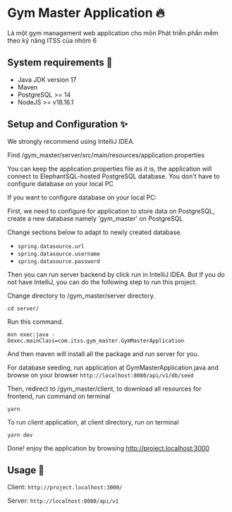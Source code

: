 # Gym Master Application 🔥

Là một gym management web application cho môn Phát triển phần mềm theo kỹ năng ITSS của nhóm 6

## System requirements 🚀

- Java JDK version 17
- Maven
- PostgreSQL >= 14
- NodeJS >= v18.16.1

## Setup and Configuration ✨

We strongly recommend using IntelliJ IDEA.

Find /gym_master/server/src/main/resources/application.properties

You can keep the application.properties file as it is, the application will connect to ElephantSQL-hosted PostgreSQL database.
You don't have to configure database on your local PC

If you want to configure database on your local PC:

First, we need to configure for application to store data on PostgreSQL,
create a new database namely 'gym_master' on PostgreSQL

Change sections below to adapt to newly created database.

- `spring.datasource.url`
- `spring.datasource.username`
- `spring.datasource.password`

Then you can run server backend by click run in IntelliJ IDEA. But If you do not have IntelliJ, you can do the following step to run this project.

Change directory to /gym_master/server directory.

```
cd server/
```

Run this command.

```
mvn exec:java -Dexec.mainClass=com.itss.gym_master.GymMasterApplication
```

And then maven will install all the package and run server for you.

For database seeding, run application at GymMasterApplication.java
and browse on your browser `http://localhost:8080/api/v1/db/seed`

Then, redirect to /gym_master/client, to download all resources for frontend, run command on terminal

```
yarn
```

To run client application, at client directory, run on terminal

```
yarn dev
```

Done! enjoy the application by browsing http://project.localhost:3000

## Usage 🚀

Client: `http://project.localhost:3000/`

Server: `http://localhost:8080/api/v1`
